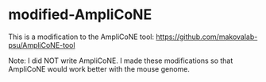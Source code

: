 # modified-AmpliCoNE
This is a modification to the AmpliCoNE tool: https://github.com/makovalab-psu/AmpliCoNE-tool

Note: I did NOT write AmpliCoNE. I made these modifications so that AmpliCoNE would work better with the mouse genome.
